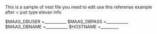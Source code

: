 This is a sample of nest file you need to edit
  use this referense example after = just type 
    elevan info

$MAAS_DBUSER =___________
$MAAS_DBPASS =___________
$MAAS_DBNAME =___________
$HOSTNAME =_________
